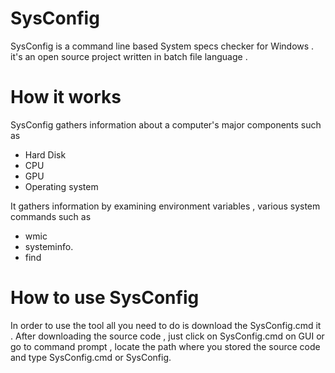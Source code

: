 # SysConfig
SysConfig is a command line based System specs checker for Windows .
it's an open source project written in batch file language .

# How it works 
SysConfig gathers information about a computer's 
major components such as

* Hard Disk
* CPU
* GPU
* Operating system

It gathers information by examining environment variables , various system 
commands such as

* wmic
* systeminfo. 
* find

# How to use SysConfig
In order to use the tool all you need to do is download the SysConfig.cmd
it . After downloading the source code , just click on SysConfig.cmd
on GUI or go to command prompt , locate the path where you stored the 
source code and type SysConfig.cmd or SysConfig.
